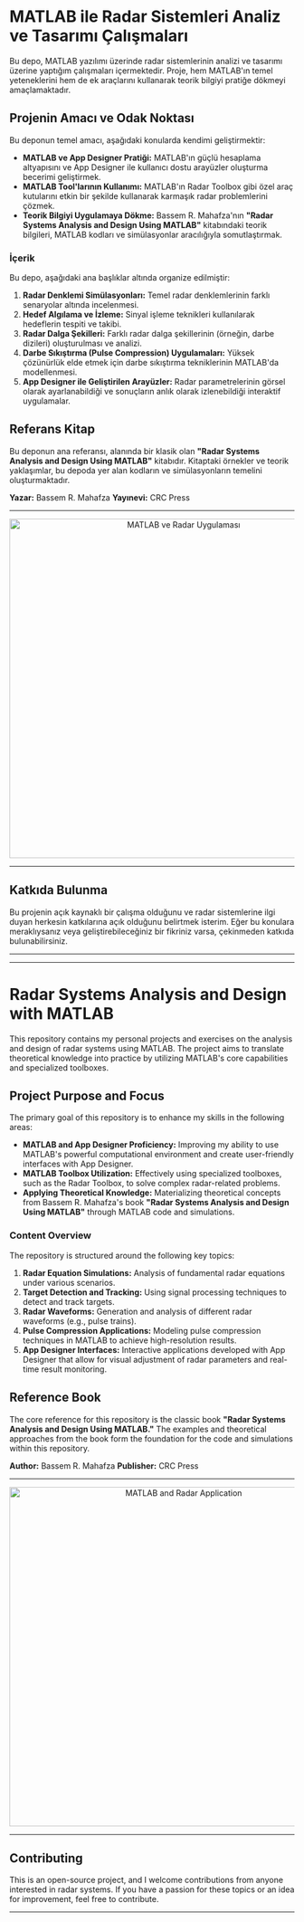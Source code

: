 # MATLAB ile Radar Sistemleri Analiz ve Tasarımı Çalışmaları

Bu depo, MATLAB yazılımı üzerinde radar sistemlerinin analizi ve tasarımı üzerine yaptığım çalışmaları içermektedir. Proje, hem MATLAB'ın temel yeteneklerini hem de ek araçlarını kullanarak teorik bilgiyi pratiğe dökmeyi amaçlamaktadır.

## Projenin Amacı ve Odak Noktası

Bu deponun temel amacı, aşağıdaki konularda kendimi geliştirmektir:

-   **MATLAB ve App Designer Pratiği:** MATLAB'ın güçlü hesaplama altyapısını ve App Designer ile kullanıcı dostu arayüzler oluşturma becerimi geliştirmek.
-   **MATLAB Tool'larının Kullanımı:** MATLAB'ın Radar Toolbox gibi özel araç kutularını etkin bir şekilde kullanarak karmaşık radar problemlerini çözmek.
-   **Teorik Bilgiyi Uygulamaya Dökme:** Bassem R. Mahafza'nın **"Radar Systems Analysis and Design Using MATLAB"** kitabındaki teorik bilgileri, MATLAB kodları ve simülasyonlar aracılığıyla somutlaştırmak.

### İçerik

Bu depo, aşağıdaki ana başlıklar altında organize edilmiştir:

1.  **Radar Denklemi Simülasyonları:** Temel radar denklemlerinin farklı senaryolar altında incelenmesi.
2.  **Hedef Algılama ve İzleme:** Sinyal işleme teknikleri kullanılarak hedeflerin tespiti ve takibi.
3.  **Radar Dalga Şekilleri:** Farklı radar dalga şekillerinin (örneğin, darbe dizileri) oluşturulması ve analizi.
4.  **Darbe Sıkıştırma (Pulse Compression) Uygulamaları:** Yüksek çözünürlük elde etmek için darbe sıkıştırma tekniklerinin MATLAB'da modellenmesi.
5.  **App Designer ile Geliştirilen Arayüzler:** Radar parametrelerinin görsel olarak ayarlanabildiği ve sonuçların anlık olarak izlenebildiği interaktif uygulamalar.

## Referans Kitap

Bu deponun ana referansı, alanında bir klasik olan **"Radar Systems Analysis and Design Using MATLAB"** kitabıdır. Kitaptaki örnekler ve teorik yaklaşımlar, bu depoda yer alan kodların ve simülasyonların temelini oluşturmaktadır.

**Yazar:** Bassem R. Mahafza
**Yayınevi:** CRC Press

---

<div align="center">
  <img src="https://i.imgur.com/eQz0G6o.png" alt="MATLAB ve Radar Uygulaması" width="600"/>
  <br>
</div>

---

## Katkıda Bulunma

Bu projenin açık kaynaklı bir çalışma olduğunu ve radar sistemlerine ilgi duyan herkesin katkılarına açık olduğunu belirtmek isterim. Eğer bu konulara meraklıysanız veya geliştirebileceğiniz bir fikriniz varsa, çekinmeden katkıda bulunabilirsiniz.

---
--------------------------------------------
# Radar Systems Analysis and Design with MATLAB

This repository contains my personal projects and exercises on the analysis and design of radar systems using MATLAB. The project aims to translate theoretical knowledge into practice by utilizing MATLAB's core capabilities and specialized toolboxes.

## Project Purpose and Focus

The primary goal of this repository is to enhance my skills in the following areas:

-   **MATLAB and App Designer Proficiency:** Improving my ability to use MATLAB's powerful computational environment and create user-friendly interfaces with App Designer.
-   **MATLAB Toolbox Utilization:** Effectively using specialized toolboxes, such as the Radar Toolbox, to solve complex radar-related problems.
-   **Applying Theoretical Knowledge:** Materializing theoretical concepts from Bassem R. Mahafza's book **"Radar Systems Analysis and Design Using MATLAB"** through MATLAB code and simulations.

### Content Overview

The repository is structured around the following key topics:

1.  **Radar Equation Simulations:** Analysis of fundamental radar equations under various scenarios.
2.  **Target Detection and Tracking:** Using signal processing techniques to detect and track targets.
3.  **Radar Waveforms:** Generation and analysis of different radar waveforms (e.g., pulse trains).
4.  **Pulse Compression Applications:** Modeling pulse compression techniques in MATLAB to achieve high-resolution results.
5.  **App Designer Interfaces:** Interactive applications developed with App Designer that allow for visual adjustment of radar parameters and real-time result monitoring.

## Reference Book

The core reference for this repository is the classic book **"Radar Systems Analysis and Design Using MATLAB."** The examples and theoretical approaches from the book form the foundation for the code and simulations within this repository.

**Author:** Bassem R. Mahafza
**Publisher:** CRC Press

---

<div align="center">
  <img src="https://i.imgur.com/eQz0G6o.png" alt="MATLAB and Radar Application" width="600"/>
  <br>
</div>

---

## Contributing

This is an open-source project, and I welcome contributions from anyone interested in radar systems. If you have a passion for these topics or an idea for improvement, feel free to contribute.

---
